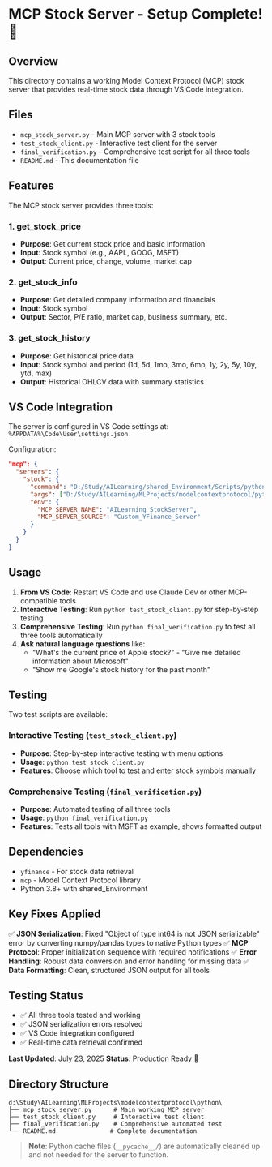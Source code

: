 # MCP Stock Server - Setup Complete! 🎉

## Overview
This directory contains a working Model Context Protocol (MCP) stock server that provides real-time stock data through VS Code integration.

## Files
- `mcp_stock_server.py` - Main MCP server with 3 stock tools
- `test_stock_client.py` - Interactive test client for the server
- `final_verification.py` - Comprehensive test script for all three tools
- `README.md` - This documentation file

## Features
The MCP stock server provides three tools:

### 1. get_stock_price
- **Purpose**: Get current stock price and basic information
- **Input**: Stock symbol (e.g., AAPL, GOOG, MSFT)
- **Output**: Current price, change, volume, market cap

### 2. get_stock_info  
- **Purpose**: Get detailed company information and financials
- **Input**: Stock symbol
- **Output**: Sector, P/E ratio, market cap, business summary, etc.

### 3. get_stock_history
- **Purpose**: Get historical price data
- **Input**: Stock symbol and period (1d, 5d, 1mo, 3mo, 6mo, 1y, 2y, 5y, 10y, ytd, max)
- **Output**: Historical OHLCV data with summary statistics

## VS Code Integration
The server is configured in VS Code settings at:
`%APPDATA%\Code\User\settings.json`

Configuration:
```json
"mcp": {
  "servers": {
    "stock": {
      "command": "D:/Study/AILearning/shared_Environment/Scripts/python.exe",
      "args": ["D:/Study/AILearning/MLProjects/modelcontextprotocol/python/mcp_stock_server.py"],  
      "env": {
        "MCP_SERVER_NAME": "AILearning_StockServer",
        "MCP_SERVER_SOURCE": "Custom_YFinance_Server"
      }
    }
  }
}
```

## Usage
1. **From VS Code**: Restart VS Code and use Claude Dev or other MCP-compatible tools
2. **Interactive Testing**: Run `python test_stock_client.py` for step-by-step testing
3. **Comprehensive Testing**: Run `python final_verification.py` to test all three tools automatically
4. **Ask natural language questions** like:
   - "What's the current price of Apple stock?"   - "Give me detailed information about Microsoft"
   - "Show me Google's stock history for the past month"

## Testing
Two test scripts are available:

### Interactive Testing (`test_stock_client.py`)
- **Purpose**: Step-by-step interactive testing with menu options
- **Usage**: `python test_stock_client.py`
- **Features**: Choose which tool to test and enter stock symbols manually

### Comprehensive Testing (`final_verification.py`)
- **Purpose**: Automated testing of all three tools
- **Usage**: `python final_verification.py`
- **Features**: Tests all tools with MSFT as example, shows formatted output

## Dependencies
- `yfinance` - For stock data retrieval
- `mcp` - Model Context Protocol library
- Python 3.8+ with shared_Environment

## Key Fixes Applied
✅ **JSON Serialization**: Fixed "Object of type int64 is not JSON serializable" error by converting numpy/pandas types to native Python types
✅ **MCP Protocol**: Proper initialization sequence with required notifications
✅ **Error Handling**: Robust data conversion and error handling for missing data
✅ **Data Formatting**: Clean, structured JSON output for all tools

## Testing Status
- ✅ All three tools tested and working
- ✅ JSON serialization errors resolved  
- ✅ VS Code integration configured
- ✅ Real-time data retrieval confirmed

**Last Updated**: July 23, 2025
**Status**: Production Ready 🚀

## Directory Structure
```
d:\Study\AILearning\MLProjects\modelcontextprotocol\python\
├── mcp_stock_server.py      # Main working MCP server
├── test_stock_client.py     # Interactive test client  
├── final_verification.py    # Comprehensive automated test
└── README.md               # Complete documentation
```

> **Note**: Python cache files (`__pycache__/`) are automatically cleaned up and not needed for the server to function.
